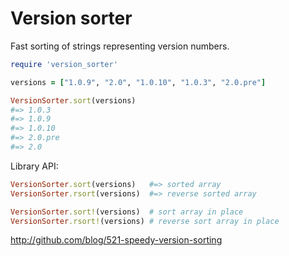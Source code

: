 # Version sorter

Fast sorting of strings representing version numbers.

```rb
require 'version_sorter'

versions = ["1.0.9", "2.0", "1.0.10", "1.0.3", "2.0.pre"]

VersionSorter.sort(versions)
#=> 1.0.3
#=> 1.0.9
#=> 1.0.10
#=> 2.0.pre
#=> 2.0
```

Library API:

```rb
VersionSorter.sort(versions)   #=> sorted array
VersionSorter.rsort(versions)  #=> reverse sorted array

VersionSorter.sort!(versions)  # sort array in place
VersionSorter.rsort!(versions) # reverse sort array in place
```

<http://github.com/blog/521-speedy-version-sorting>
